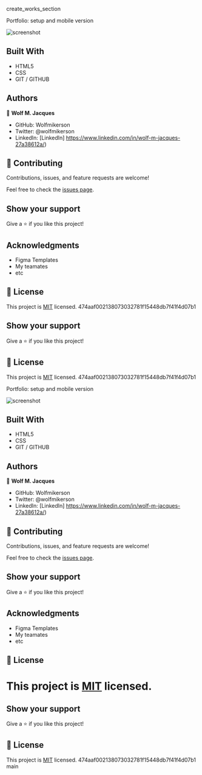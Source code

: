 create_works_section

Portfolio: setup and mobile version


![screenshot](https://i.imgur.com/tPMZxHx.png)


## Built With

- HTML5
- CSS
- GIT / GITHUB

## Authors

👤 **Wolf M. Jacques**

- GitHub: Wolfmikerson
- Twitter: @wolfmikerson
- LinkedIn: [LinkedIn] https://www.linkedin.com/in/wolf-m-jacques-27a38612a/)



## 🤝 Contributing

Contributions, issues, and feature requests are welcome!

Feel free to check the [issues page](../../issues/).

## Show your support

Give a ⭐️ if you like this project!

## Acknowledgments

- Figma Templates
- My teamates
- etc

## 📝 License

This project is [MIT](./MIT.md) licensed.
474aaf002138073032781f15448db7f41f4d07b1

## Show your support

Give a ⭐️ if you like this project!

## 📝 License

This project is [MIT](./MIT.md) licensed.
474aaf002138073032781f15448db7f41f4d07b1

Portfolio: setup and mobile version


![screenshot](https://i.imgur.com/tPMZxHx.png)


## Built With

- HTML5
- CSS
- GIT / GITHUB

## Authors

👤 **Wolf M. Jacques**

- GitHub: Wolfmikerson
- Twitter: @wolfmikerson
- LinkedIn: [LinkedIn] https://www.linkedin.com/in/wolf-m-jacques-27a38612a/)



## 🤝 Contributing

Contributions, issues, and feature requests are welcome!

Feel free to check the [issues page](../../issues/).

## Show your support

Give a ⭐️ if you like this project!

## Acknowledgments

- Figma Templates
- My teamates
- etc

## 📝 License

This project is [MIT](./MIT.md) licensed.
=======

## Show your support

Give a ⭐️ if you like this project!

## 📝 License

This project is [MIT](./MIT.md) licensed.
474aaf002138073032781f15448db7f41f4d07b1
 main

